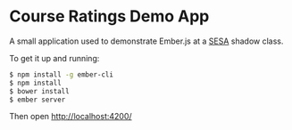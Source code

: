 # Course Ratings Demo App

A small application used to demonstrate Ember.js at a [SESA](https://github.com/ausesa) shadow class.

To get it up and running:

```bash
$ npm install -g ember-cli
$ npm install
$ bower install
$ ember server
```

Then open [http://localhost:4200/](http://localhost:4200/)
